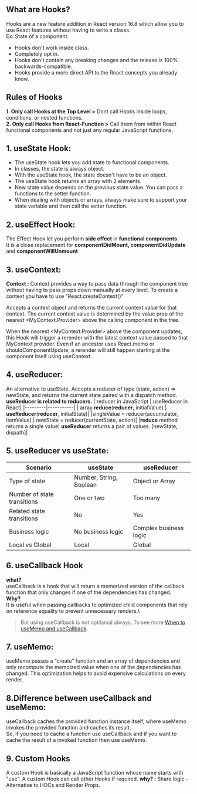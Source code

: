 ## What are Hooks?
Hooks are a new feature addition in React version 16.8 which allow you to use React features without having to write a classs.\
Ex: State of a component.
- Hooks don't work inside class.
- Completely opt in.
- Hooks don't contain any breaking changes and the release is 100% backwards-compatible.
- Hooks provide a more direct API to the React concepts you already know.


## Rules of Hooks
**1. Only call Hooks at the Top Level >** Dont call Hooks inside loops, conditions, or nested functions.\
**2. Only call Hooks from React-Function >** Call them from within React functional components and not just any regular JavaScript functions.


## 1. useState Hook:
- The useState hook lets you add state to functional components.
- In classes, the state is always object.
- With the useState hook, the state doesn't have to be an object.
- The useState hook returns an array with 2 elements.
- New state value depends on the previous state value. You can pass a functions to the setter function.
- When dealing with objects or arrays, always make sure to support your state variable and then call the setter function.

## 2. useEffect Hook:
The Effect Hook let you perform **side effect** in **functional components**.\
It is a close replacement for **componentDidMount, componentDidUpdate**  and **componentWillUnmount**

## 3. useContext:
**Context :** Context provides a way to pass data through the component tree without having to pass props down manually at every level. To create a context you have to use "React.createContext()"

Accepts a context object and returns the current context value for that context. The current context value is determined by the value prop of the nearest <MyContext.Provider> above the calling component in the tree.

When the nearest <MyContext.Provider> above the component updates, this Hook will trigger a rerender with the latest context value passed to that MyContext provider. Even if an ancestor uses React.memo or shouldComponentUpdate, a rerender will still happen starting at the component itself using useContext.

## 4. useReducer:
An alternative to useState. Accepts a reducer of type (state, action) => newState, and returns the current state paired with a dispatch method.\
**useReducer is related to reducers.**
| reducer in JavaScript | useReducer in React|
|---------|-----------|
| array.**reduce**(**reducer**, initialValue) | **useReducer**(**reducer**, initialState)|
|singleValue = reducer(accumulator, itemValue) | newState = reducer(currentState, action)|
|**reduce** method returns a single value| **useReducer** returns a pair of values. [newState, dispath]|

## 5. useReducer vs useState:
| Scenario | useState | useReducer |
|---------|-------------|-----------|
| Type of state | Number, String, Boolean | Object or Array |
| Number of state transitions | One or two | Too many |
| Related state transitions |No |Yes |
| Business logic | No business logic | Complex business logic |
| Local vs Global | Local | Global |

## 6. useCallback Hook
**what?**\
useCallback is a hook that will return a memorized version of the callback function that only changes if one of the dependencies has changed.\
**Why?**\
It is useful when passing callbacks to optimized child components that rely on reference equality to prevent unnecessary renders.\
>But using useCallback is not optilamal always.
To see more [When to useMemo and useCallback](https://kentcdodds.com/blog/usememo-and-usecallback).

## 7. useMemo:
useMemo passes a “create” function and an array of dependencies and only recompute the memoized value when one of the dependencies has changed. This optimization helps to avoid expensive calculations on every render.

## 8.Difference between useCallback and useMemo:
useCallback caches the provided function instance itself, where useMemo invokes the provided function and caches its result.\
So, if you need to cache a function use useCallback and if you want to cache the result of a invoked function then use useMemo.

## 9. Custom Hooks
A custom Hook is basically a JavaScript function whose name starts with "use". A custom Hook can call other Hooks if required.
**why? :** Share logic - Alternative to HOCs and Render Props.